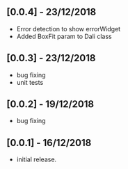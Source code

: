 ## [0.0.4] - 23/12/2018

* Error detection to show errorWidget
* Added BoxFit param to Dali class

## [0.0.3] - 23/12/2018

* bug fixing
* unit tests


## [0.0.2] - 19/12/2018

* bug fixing

## [0.0.1] - 16/12/2018

* initial release.



